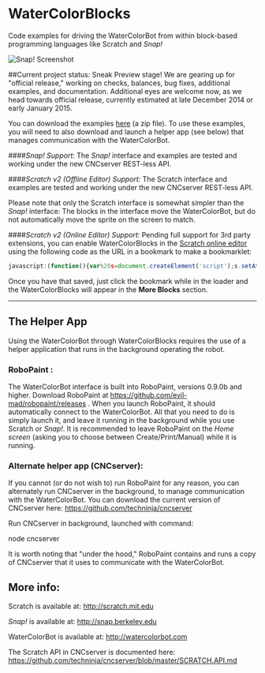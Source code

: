 WaterColorBlocks
================

Code examples for driving the WaterColorBot from within block-based programming languages like Scratch and _Snap!_ 

![Snap! Screenshot](https://raw.github.com/evil-mad/WaterColorBlocks/master/screenshots/snap-screenshot.png)


##Current project status: Sneak Preview stage! 
We are gearing up for "official release," working on checks, balances, bug fixes, additional examples, and documentation. Additional eyes are welcome now, as we head towards official release, currently estimated at late December 2014 or early January 2015.

You can download the examples [here](https://github.com/evil-mad/WaterColorBlocks/archive/master.zip) (a zip file). To use these examples, you will need to also download and launch a helper app (see below) that manages communication with the WaterColorBot.


####_Snap! Support:_
The _Snap!_ interface and examples are tested and working under the new CNCserver REST-less API.


####_Scratch v2 (Offline Editor) Support:_
The Scratch interface and examples are tested and working under the new CNCserver REST-less API.

Please note that only the Scratch interface is somewhat simpler than the  _Snap!_ interface: The blocks in the interface move the WaterColorBot, but do not automatically move the sprite on the screen to match. 

####_Scratch v2 (Online Editor) Support:_
Pending full support for 3rd party extensions, you can enable WaterColorBlocks in the [Scratch online editor](http://scratch.mit.edu/projects/editor/) using the following code as the URL in a bookmark to make a bookmarklet:
```javascript
javascript:(function(){var%20s=document.createElement('script');s.setAttribute('src','https://cdn.rawgit.com/techninja/cncserver/8a95b420519e09a6692177a8a4d5fa87fc26b54c/watercolorbot_scratch.js');document.body.appendChild(s);}());)
```
Once you have that saved, just click the bookmark while in the loader and the WaterColorBlocks will appear in the **More Blocks** section.

----

## The Helper App
Using the WaterColorBot through WaterColorBlocks requires the use of a helper application that runs in the background operating the robot.  


### RoboPaint :
The WaterColorBot interface is built into RoboPaint, versions 0.9.0b and higher.  Download RoboPaint at https://github.com/evil-mad/robopaint/releases .  When you launch RoboPaint, it should automatically connect to the WaterColorBot. All that you need to do is simply launch it, and leave it running in the background while you use Scratch or _Snap!_. It is recommended to leave RoboPaint on the _Home screen_ (asking you to choose between Create/Print/Manual) while it is running.


### Alternate helper app (CNCserver):
If you cannot (or do not wish to) run RoboPaint for any reason, you can alternately run CNCserver in the background, to manage communication with the WaterColorBot. You can download the current version of CNCserver here:  https://github.com/techninja/cncserver

Run CNCserver in background, launched with command:

  node cncserver
  
It is worth noting that "under the hood," RoboPaint contains and runs a copy of CNCserver that it uses to communicate with the WaterColorBot.

  
## More info:

Scratch is available at: http://scratch.mit.edu

_Snap!_ is available at: http://snap.berkeley.edu

WaterColorBot is available at: http://watercolorbot.com

The Scratch API in CNCserver is documented here: https://github.com/techninja/cncserver/blob/master/SCRATCH.API.md
